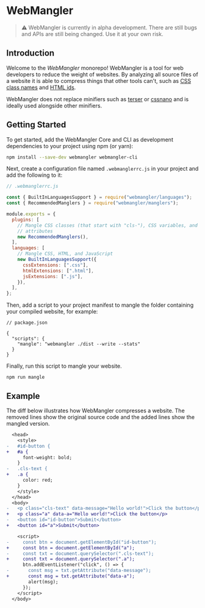# WebMangler

> :warning: WebMangler is currently in alpha development. There are still bugs
> and APIs are still being changed. Use it at your own risk.

## Introduction

Welcome to the _WebMangler_ monorepo! WebMangler is a tool for web developers to
reduce the weight of websites. By analyzing all source files of a website it is
able to compress things that other tools can't, such as [CSS class names][css
class mangler] and [HTML ids][html id mangler].

WebMangler does not replace minifiers such as [terser] or [cssnano] and is
ideally used alongside other minifiers.

## Getting Started

To get started, add the WebMangler Core and CLI as development dependencies to
your project using npm (or yarn):

```bash
npm install --save-dev webmangler webmangler-cli
```

Next, create a configuration file named `.webmanglerrc.js` in your project and
add the following to it:

```js
// .webmanglerrc.js

const { BuiltInLanguagesSupport } = require("webmangler/languages");
const { RecommendedManglers } = require("webmangler/manglers");

module.exports = {
  plugins: [
    // Mangle CSS classes (that start with "cls-"), CSS variables, and data
    // attributes
    new RecommendedManglers(),
  ],
  languages: [
    // Mangle CSS, HTML, and JavaScript
    new BuiltInLanguagesSupport({
      cssExtensions: [".css"],
      htmlExtensions: [".html"],
      jsExtensions: [".js"],
    }),
  ],
};
```

Then, add a script to your project manifest to mangle the folder containing your
compiled website, for example:

```json5
// package.json

{
  "scripts": {
    "mangle": "webmangler ./dist --write --stats"
  }
}
```

Finally, run this script to mangle your website.

```shell
npm run mangle
```

## Example

The diff below illustrates how WebMangler compresses a website. The removed
lines show the original source code and the added lines show the mangled
version.

```diff
  <head>
    <style>
-   #id-button {
+   #a {
      font-weight: bold;
    }
-   .cls-text {
+   .a {
      color: red;
    }
    </style>
  </head>
  <body>
-   <p class="cls-text" data-message="Hello world!">Click the button</p>
+   <p class="a" data-a="Hello world!">Click the button</p>
-   <button id="id-button">Submit</button>
+   <button id="a">Submit</button>

    <script>
-     const btn = document.getElementById("id-button");
+     const btn = document.getElementById("a");
-     const txt = document.querySelector(".cls-text");
+     const txt = document.querySelector(".a");
      btn.addEventListener("click", () => {
-       const msg = txt.getAttribute("data-message");
+       const msg = txt.getAttribute("data-a");
        alert(msg);
      });
    </script>
  </body>
```

[css class mangler]: https://www.npmjs.com/package/@webmangler/mangler-css-classes
[html id mangler]: https://www.npmjs.com/package/@webmangler/mangler-html-ids

[cssnano]: https://cssnano.co/
[terser]: https://terser.org/
